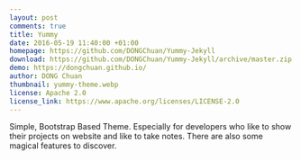 ```yaml
---
layout: post
comments: true
title: Yummy
date: 2016-05-19 11:40:00 +01:00
homepage: https://github.com/DONGChuan/Yummy-Jekyll
download: https://github.com/DONGChuan/Yummy-Jekyll/archive/master.zip
demo: https://dongchuan.github.io/
author: DONG Chuan
thumbnail: yummy-theme.webp
license: Apache 2.0
license_link: https://www.apache.org/licenses/LICENSE-2.0
---
```


Simple, Bootstrap Based Theme. Especially for developers who like to show their projects on website and like to take notes. There are also some magical features to discover.
